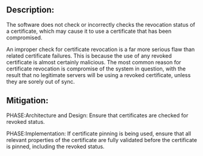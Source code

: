 ## Description:

The software does not check or incorrectly checks the revocation status of a certificate, which may cause it to use a certificate that has been compromised.

An improper check for certificate revocation is a far more serious flaw than related certificate failures. This is because the use of any revoked certificate is almost certainly malicious. The most common reason for certificate revocation is compromise of the system in question, with the result that no legitimate servers will be using a revoked certificate, unless they are sorely out of sync.

## Mitigation:


PHASE:Architecture and Design:
Ensure that certificates are checked for revoked status.

PHASE:Implementation:
If certificate pinning is being used, ensure that all relevant properties of the certificate are fully validated before the certificate is pinned, including the revoked status.

